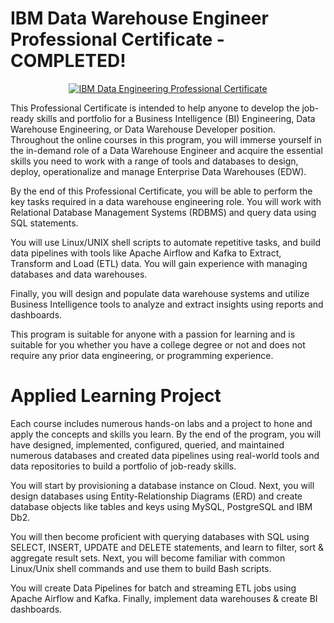 # IBM Data Warehouse Engineer Professional Certificate - COMPLETED!

<p style="text-align:center">
    <a href="https://www.coursera.org/verify/professional-cert/X4EG39THZHVQ" target="_blank">
    <img src="https://github.com/erwinpasia/IBM-Data-Warehouse-Engineer-Professional-Certificate/blob/main/images/IDWE_PC.png" alt="IBM Data Engineering Professional Certificate"  />
    </a>
</p>

This Professional Certificate is intended to help anyone to develop the job-ready skills and portfolio for a Business Intelligence (BI) Engineering, Data Warehouse Engineering, or Data Warehouse Developer position. Throughout the online courses in this program, you will immerse yourself in the in-demand role of a Data Warehouse Engineer and acquire the essential skills you need to work with a range of tools and databases to design, deploy, operationalize and manage Enterprise Data Warehouses (EDW). 

By the end of this Professional Certificate, you will be able to perform the key tasks required in a data warehouse engineering role. You will work with Relational Database Management Systems (RDBMS) and query data using SQL statements. 

You will use Linux/UNIX shell scripts to automate repetitive tasks, and build data pipelines with tools like Apache Airflow and Kafka to Extract, Transform and Load (ETL) data. You will gain experience with managing databases and data warehouses. 

Finally, you will design and populate data warehouse systems and utilize Business Intelligence tools to analyze and extract insights using reports and dashboards.

This program is suitable for anyone with a passion for learning and is suitable for you whether you have a college degree or not and does not require any prior data engineering, or programming experience.

# Applied Learning Project

Each course includes numerous hands-on labs and a project to hone and apply the concepts and skills you learn. By the end of the program, you will have designed, implemented, configured, queried, and maintained numerous databases and created data pipelines using real-world tools and data repositories to build a portfolio of job-ready skills.

You will start by provisioning a database instance on Cloud. Next, you will design databases using Entity-Relationship Diagrams (ERD) and create database objects like tables and keys using MySQL, PostgreSQL and IBM Db2. 

You will then become proficient with querying databases with SQL using SELECT, INSERT, UPDATE and DELETE statements, and learn to filter, sort & aggregate result sets. Next, you will become familiar with common Linux/Unix shell commands and use them to build Bash scripts.

You will create Data Pipelines for batch and streaming ETL jobs using Apache Airflow and Kafka. Finally, implement data warehouses & create BI dashboards.
